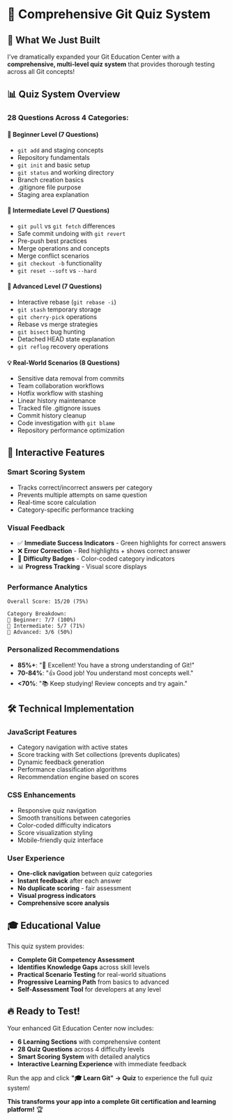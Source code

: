# 🎯 Comprehensive Git Quiz System

## 🚀 **What We Just Built**

I've dramatically expanded your Git Education Center with a **comprehensive, multi-level quiz system** that provides thorough testing across all Git concepts!

## 📊 **Quiz System Overview**

### **28 Questions Across 4 Categories:**

#### 🌱 **Beginner Level (7 Questions)**
- `git add` and staging concepts
- Repository fundamentals
- `git init` and basic setup
- `git status` and working directory
- Branch creation basics
- .gitignore file purpose
- Staging area explanation

#### 🚀 **Intermediate Level (7 Questions)**
- `git pull` vs `git fetch` differences
- Safe commit undoing with `git revert`
- Pre-push best practices
- Merge operations and concepts
- Merge conflict scenarios
- `git checkout -b` functionality
- `git reset --soft` vs `--hard`

#### 🎯 **Advanced Level (7 Questions)**
- Interactive rebase (`git rebase -i`)
- `git stash` temporary storage
- `git cherry-pick` operations
- Rebase vs merge strategies
- `git bisect` bug hunting
- Detached HEAD state explanation
- `git reflog` recovery operations

#### 💡 **Real-World Scenarios (8 Questions)**
- Sensitive data removal from commits
- Team collaboration workflows
- Hotfix workflow with stashing
- Linear history maintenance
- Tracked file .gitignore issues
- Commit history cleanup
- Code investigation with `git blame`
- Repository performance optimization

## 🎨 **Interactive Features**

### **Smart Scoring System**
- Tracks correct/incorrect answers per category
- Prevents multiple attempts on same question
- Real-time score calculation
- Category-specific performance tracking

### **Visual Feedback**
- ✅ **Immediate Success Indicators** - Green highlights for correct answers
- ❌ **Error Correction** - Red highlights + shows correct answer
- 🎯 **Difficulty Badges** - Color-coded category indicators
- 📊 **Progress Tracking** - Visual score displays

### **Performance Analytics**
```
Overall Score: 15/20 (75%)

Category Breakdown:
🌱 Beginner: 7/7 (100%)
🚀 Intermediate: 5/7 (71%)
🎯 Advanced: 3/6 (50%)
```

### **Personalized Recommendations**
- **85%+**: "🎉 Excellent! You have a strong understanding of Git!"
- **70-84%**: "👍 Good job! You understand most concepts well."
- **<70%**: "📚 Keep studying! Review concepts and try again."

## 🛠️ **Technical Implementation**

### **JavaScript Features**
- Category navigation with active states
- Score tracking with Set collections (prevents duplicates)
- Dynamic feedback generation
- Performance classification algorithms
- Recommendation engine based on scores

### **CSS Enhancements**
- Responsive quiz navigation
- Smooth transitions between categories
- Color-coded difficulty indicators
- Score visualization styling
- Mobile-friendly quiz interface

### **User Experience**
- **One-click navigation** between quiz categories
- **Instant feedback** after each answer
- **No duplicate scoring** - fair assessment
- **Visual progress indicators**
- **Comprehensive score analysis**

## 🎓 **Educational Value**

This quiz system provides:
- **Complete Git Competency Assessment**
- **Identifies Knowledge Gaps** across skill levels
- **Practical Scenario Testing** for real-world situations
- **Progressive Learning Path** from basics to advanced
- **Self-Assessment Tool** for developers at any level

## 🔥 **Ready to Test!**

Your enhanced Git Education Center now includes:
- **6 Learning Sections** with comprehensive content
- **28 Quiz Questions** across 4 difficulty levels
- **Smart Scoring System** with detailed analytics
- **Interactive Learning Experience** with immediate feedback

Run the app and click **"🎓 Learn Git" → Quiz** to experience the full quiz system!

**This transforms your app into a complete Git certification and learning platform!** 🏆
